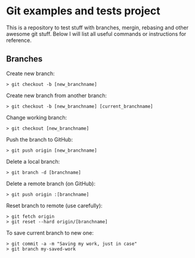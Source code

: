 # Git examples and tests project

This is a repository to test stuff with branches, mergin, rebasing and other awesome git stuff. Below I will list all useful commands or instructions for reference.

## Branches

Create new branch:

    > git checkout -b [new_branchname]

Create new branch from another branch:

    > git checkout -b [new_branchname] [current_branchname]

Change working branch:

    > git checkout [new_branchname]

Push the branch to GitHub:

    > git push origin [new_branchname]

Delete a local branch:

    > git branch -d [branchname]

Delete a remote branch (on GitHub):

	> git push origin :[branchname]
	
Reset branch to remote (use carefully):

	> git fetch origin
	> git reset --hard origin/[branchname]

To save current branch to new one:

    > git commit -a -m "Saving my work, just in case"
    > git branch my-saved-work